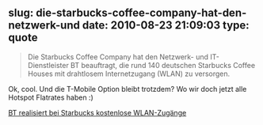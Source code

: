 slug: die-starbucks-coffee-company-hat-den-netzwerk-und
date: 2010-08-23 21:09:03
type: quote
---

> Die Starbucks Coffee Company hat den Netzwerk- und IT-Dienstleister BT beauftragt, die rund 140 deutschen Starbucks Coffee Houses mit drahtlosem Internetzugang (WLAN) zu versorgen.

Ok, cool. Und die T-Mobile Option bleibt trotzdem? Wo wir doch jetzt alle Hotspot Flatrates haben :)

 [BT realisiert bei Starbucks kostenlose WLAN-Zugänge](http://www.teltarif.de/starbucks-wlan-internet-zugang-kostenlos-surfen/news/39822.html)
